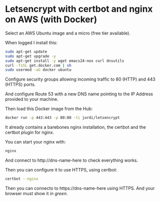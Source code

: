 # Letsencrypt with certbot and nginx on AWS (with Docker)

Select an AWS Ubuntu image and a micro (free tier available).

When logged I install this:

```bash
sudo apt-get update
sudo apt-get upgrade -y
sudo apt-get install -y wget emacs24-nox curl dnsutils
curl -fsSL get.docker.com | sh
sudo usermod -aG docker ubuntu
```

Configure security groups allowing incoming traffic to 80 (HTTP) and 443 (HTTPS) ports.

And configure Route 53 with a new DNS name pointing to the IP Address provided to your machine.

Then load this Docker image from the Hub:

```bash
docker run -p 443:443 -p 80:80 -ti jordi/letsencrypt
```

It already contains a barebones nginx installation, the certbot and the certbot plugin for nginx.

You can start your nginx with:

```bash
nginx
```

And connect to http://dns-name-here to check everything works.

Then you can configure it to use HTTPS, using certbot:

```bash
certbot --nginx
```

Then you can connecto to https://dns-name-here using HTTPS. And your browser must show it _in green_.
